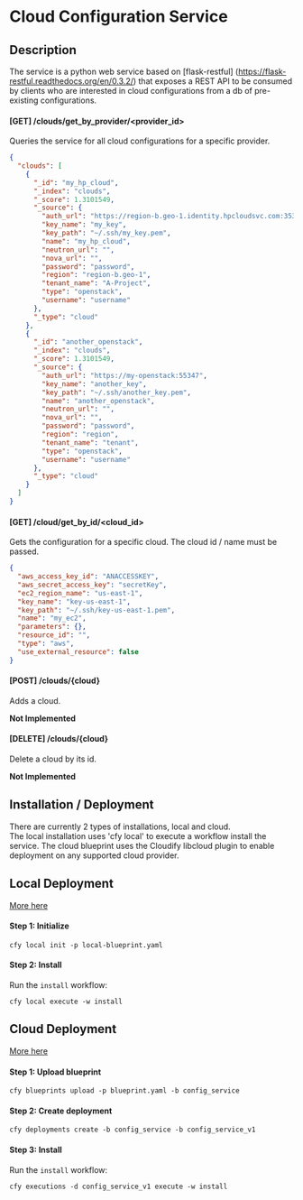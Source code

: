 Cloud Configuration Service
==========================

## Description

The service is a python web service based on [flask-restful]
(https://flask-restful.readthedocs.org/en/0.3.2/) that exposes a REST API to
 be consumed by clients who are interested in cloud configurations from a db of
 pre-existing configurations.

#### [GET] /clouds/get_by_provider/<provider_id>

Queries the service for all cloud configurations for a specific provider.

```json
{
  "clouds": [
    {
      "_id": "my_hp_cloud",
      "_index": "clouds",
      "_score": 1.3101549,
      "_source": {
        "auth_url": "https://region-b.geo-1.identity.hpcloudsvc.com:35357/v2.0/tokens",
        "key_name": "my_key",
        "key_path": "~/.ssh/my_key.pem",
        "name": "my_hp_cloud",
        "neutron_url": "",
        "nova_url": "",
        "password": "password",
        "region": "region-b.geo-1",
        "tenant_name": "A-Project",
        "type": "openstack",
        "username": "username"
      },
      "_type": "cloud"
    },
    {
      "_id": "another_openstack",
      "_index": "clouds",
      "_score": 1.3101549,
      "_source": {
        "auth_url": "https://my-openstack:55347",
        "key_name": "another_key",
        "key_path": "~/.ssh/another_key.pem",
        "name": "another_openstack",
        "neutron_url": "",
        "nova_url": "",
        "password": "password",
        "region": "region",
        "tenant_name": "tenant",
        "type": "openstack",
        "username": "username"
      },
      "_type": "cloud"
    }
  ]
}
```

#### [GET] /cloud/get_by_id/<cloud_id>

Gets the configuration for a specific cloud. The cloud id / name must be passed.

```json
{
  "aws_access_key_id": "ANACCESSKEY",
  "aws_secret_access_key": "secretKey",
  "ec2_region_name": "us-east-1",
  "key_name": "key-us-east-1",
  "key_path": "~/.ssh/key-us-east-1.pem",
  "name": "my_ec2",
  "parameters": {},
  "resource_id": "",
  "type": "aws",
  "use_external_resource": false
}
```

#### [POST] /clouds/{cloud}

Adds a cloud.

**Not Implemented**

#### [DELETE] /clouds/{cloud}

Delete a cloud by its id.

**Not Implemented**

## Installation / Deployment

There are currently 2 types of installations, local and cloud.<br>
The local installation uses 'cfy local' to execute a workflow install the service.
The cloud blueprint uses the Cloudify libcloud plugin to enable deployment on any supported cloud provider.

## Local Deployment

[More here](https://github.com/kemiz/cloud-config-service/tree/master/blueprints/local-blueprint)

#### Step 1: Initialize

`cfy local init -p local-blueprint.yaml` <br>

#### Step 2: Install

Run the `install` workflow: <br>

`cfy local execute -w install`

## Cloud Deployment

[More here](https://github.com/kemiz/cloud-config-service/tree/master/blueprints/one_cloud_blueprint)

#### Step 1: Upload blueprint

`cfy blueprints upload -p blueprint.yaml -b config_service` <br>

#### Step 2: Create deployment

`cfy deployments create -b config_service -b config_service_v1` <br>

#### Step 3: Install

Run the `install` workflow: <br>

`cfy executions -d config_service_v1 execute -w install`
